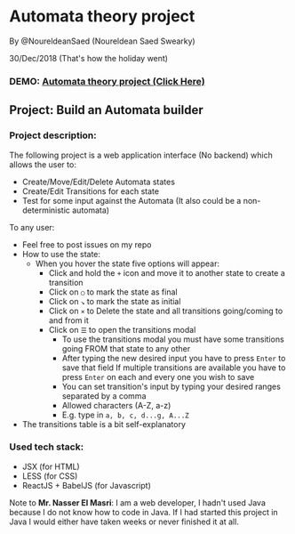 # Automata theory project

By @NoureldeanSaed (Noureldean Saed Swearky)

30/Dec/2018 (That's how the holiday went)

### DEMO: [Automata theory project **(Click Here)**](https://noureldeansaed.github.io/dfa-constructor-automata-theory/index.html)

## Project: Build an Automata builder

### Project description:

The following project is a web application interface (No backend) which allows the user to:
  + Create/Move/Edit/Delete Automata states
  + Create/Edit Transitions for each state
  + Test for some input against the Automata (It also could be a non-deterministic automata)

To any user:
  + Feel free to post issues on my repo
  + How to use the state:
    + When you hover the state five options will appear:
      + Click and hold the `+` icon and move it to another state to create a transition
      + Click on `○` to mark the state as final
      + Click on `↘` to mark the state as initial
      + Click on `⨯` to Delete the state and all transitions going/coming to and from it
      + Click on `☰` to open the transitions modal
        + To use the transitions modal you must have some transitions going FROM that state to any other
        + After typing the new desired input you have to press `Enter` to save that field
          If multiple transitions are available you have to press `Enter` on each and every one you wish to save
        + You can set transition's input by typing your desired ranges separated by a comma
        + Allowed characters (A-Z, a-z)
        + E.g. type in `a, b, c, d...g, A...Z`
  + The transitions table is a bit self-explanatory

### Used tech stack:
  + JSX (for HTML)
  + LESS (for CSS)
  + ReactJS + BabelJS (for Javascript)

Note to **Mr. Nasser El Masri**:
  I am a web developer, I hadn't used Java because I do not know how to code in Java. If I had started
  this project in Java I would either have taken weeks or never finished it at all.
